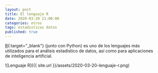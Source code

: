 ```yaml
---
layout: post
title: El lenguaje R
date: 2020-03-20 21:00:00
categories: otros
tags: estadisticas datos
published: true
---
```



[R](https://www.r-project.org/){:target="_blank"} (junto con Python) es uno de los lenguajes más utilizados para el análisis estadístico de datos, así como para aplicaciones de inteligencia artificial.

![Lenguaje R]({{ site.url }}/assets/2020-03-20-lenguaje-r.png)
